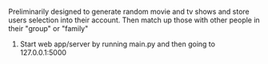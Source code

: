 Preliminarily designed to generate random movie and tv shows and store users selection into their account. Then match up those with other people in their "group" or "family" 


1. Start web app/server by running main.py and then going to 127.0.0.1:5000
